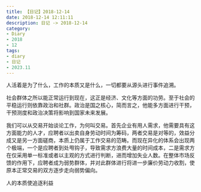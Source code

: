 ```yaml
---
title: 【日记】2018-12-14
date: 2018-12-14 12:11:11
description: 日记 -> 2018-12-14
category:
- Diary
- 2018
- 12
tags:
- diary
- 日记
- 2023.11
---
```


人活着是为了什么，工作的本质又是什么，一切都要从源头进行事件追溯。

社会群体之所以能正常运行到现在，这正是经济、文化等方面的功劳。至于社会的平稳运行则依靠政治和社群。政治是国之核心，简而言之，他能多方面进行干预，干预测度和政治决策将影响到国家未来发展。

我们可以从交易开始谈论工作，为何叫交易。首先企业有用人需求，他需要具有这方面能力的人才，应聘者以出卖自身劳动时间为筹码，两者交易是对等的，效益分成又是另一方面磋商，本质上仍属于工作交易的范畴。而现在异化的体系会出现两个极端，一个是应聘者到处甩钩子，导致需求方浪费大量的时间成本，二是需求方在仅采用单一标准或者以主观的方式进行判断，进而增加失业人数。在整体市场反馈的作用下，应聘者成为弱势群体，并对此群体进行将进一步廉价劳动力收割，使原本正常交易的双方逐步走向弱势偏向。

人的本质使追逐利益
